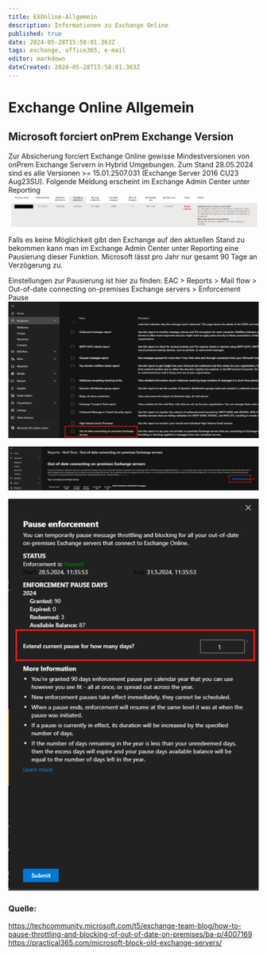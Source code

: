 ```yaml
---
title: EXOnline-Allgemein
description: Informationen zu Exchange Online
published: true
date: 2024-05-28T15:58:01.363Z
tags: exchange, office365, e-mail
editor: markdown
dateCreated: 2024-05-28T15:58:01.363Z
---
```


# Exchange Online Allgemein
## Microsoft forciert onPrem Exchange Version
Zur Absicherung forciert Exchange Online gewisse Mindestversionen von onPrem Exchange Servern in Hybrid Umgebungen.
Zum Stand 28.05.2024 sind es alle Versionen >= 15.01.2507.031 (Exchange Server 2016 CU23 Aug23SU).
Folgende Meldung erscheint im Exchange Admin Center unter Reporting
![exchange-block-old-onprem.png](/media/exchange-block-old-onprem.png)

Falls es keine Möglichkeit gibt den Exchange auf den aktuellen Stand zu bekommen kann man im Exchange Admin Center unter Reporting eine Pausierung dieser Funktion.
Microsoft lässt pro Jahr nur gesamt 90 Tage an Verzögerung zu.

Einstellungen zur Pausierung ist hier zu finden:
EAC > Reports > Mail flow > Out-of-date connecting on-premises Exchange servers > Enforcement Pause
![exchange-out-of-date-connection_001.png](/media/exchange-out-of-date-connection_001.png)

![exchange-out-of-date-connection_002.png](/media/exchange-out-of-date-connection_002.png)

![exchange-out-of-date-connection_003.png](/media/exchange-out-of-date-connection_003.png)

### Quelle:
https://techcommunity.microsoft.com/t5/exchange-team-blog/how-to-pause-throttling-and-blocking-of-out-of-date-on-premises/ba-p/4007169
https://practical365.com/microsoft-block-old-exchange-servers/